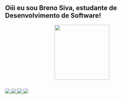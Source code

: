 ##  Oiii eu sou Breno Siva, estudante de Desenvolvimento de Software!
<div align = "center">
  <a href="https://github.com/BrenoSilva21">
  <img height = "180em" src = "https://github-readme-stats.vercel.app/api?username=BrenoSilva21&show_icons=true&theme=dracula&include_all_commits=true&count_private=true" />
</div>

  ##
 
<div> 
  <a href="https://www.youtube.com/channel/UC7yURhPbRWKmr2QRitB_0iA" target="_blank"> <img src = "https://img.shields.io/badge/YouTube-FF0000? style = for-the-badge & logo = youtube & logoColor = white "target =" _ blank "> </a>
  <a href="https://instagram.com/benow_w" target="_blank"> <img src = "https://img.shields.io/badge/-Instagram-%23E4405F?style=for-the- emblema & logo = instagram & logoColor = white "target =" _ blank "> </a>
  <a href = "brenoballl37@gmail.com"> <img src = "https://img.shields.io/badge/-Gmail-%23333?style=for-the-badge&logo=gmail&logoColor=white" target = "_ blank"> </a>
  <a href="https://www.linkedin.com/in/brenosilvaesilva" target="_blank"> <img src = "https://img.shields.io/badge/-LinkedIn-% 230077B5? Style = for-the-badge & logo = linkedin & logoColor = white "target =" _ blank "> </a> 
 
</div> 



